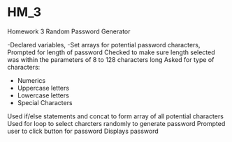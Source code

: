 # HM_3
Homework 3 Random Password Generator

-Declared variables,
-Set arrays for potential password characters,
Prompted for length of password
Checked to make sure length selected was within the parameters of 8 to 128 characters long
Asked for type of characters:
* Numerics
* Uppercase letters
* Lowercase letters
* Special Characters

Used if/else statements and concat to form array of all potential characters
Used for loop to select charcters randomly to generate password
Prompted user to click button for password
Displays password


